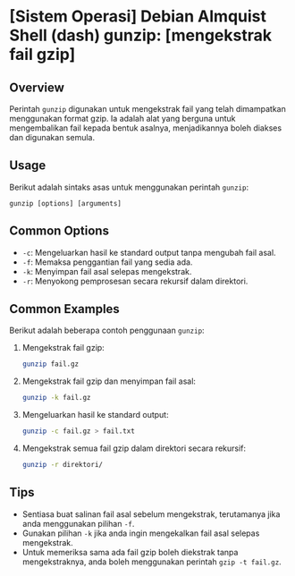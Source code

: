 # [Sistem Operasi] Debian Almquist Shell (dash) gunzip: [mengekstrak fail gzip]

## Overview
Perintah `gunzip` digunakan untuk mengekstrak fail yang telah dimampatkan menggunakan format gzip. Ia adalah alat yang berguna untuk mengembalikan fail kepada bentuk asalnya, menjadikannya boleh diakses dan digunakan semula.

## Usage
Berikut adalah sintaks asas untuk menggunakan perintah `gunzip`:

```
gunzip [options] [arguments]
```

## Common Options
- `-c`: Mengeluarkan hasil ke standard output tanpa mengubah fail asal.
- `-f`: Memaksa penggantian fail yang sedia ada.
- `-k`: Menyimpan fail asal selepas mengekstrak.
- `-r`: Menyokong pemprosesan secara rekursif dalam direktori.

## Common Examples
Berikut adalah beberapa contoh penggunaan `gunzip`:

1. Mengekstrak fail gzip:
   ```bash
   gunzip fail.gz
   ```

2. Mengekstrak fail gzip dan menyimpan fail asal:
   ```bash
   gunzip -k fail.gz
   ```

3. Mengeluarkan hasil ke standard output:
   ```bash
   gunzip -c fail.gz > fail.txt
   ```

4. Mengekstrak semua fail gzip dalam direktori secara rekursif:
   ```bash
   gunzip -r direktori/
   ```

## Tips
- Sentiasa buat salinan fail asal sebelum mengekstrak, terutamanya jika anda menggunakan pilihan `-f`.
- Gunakan pilihan `-k` jika anda ingin mengekalkan fail asal selepas mengekstrak.
- Untuk memeriksa sama ada fail gzip boleh diekstrak tanpa mengekstraknya, anda boleh menggunakan perintah `gzip -t fail.gz`.